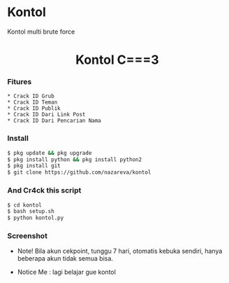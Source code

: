 # Kontol
Kontol multi brute force

<h1 align="center">
    Kontol C===3

### Fitures
```
* Crack ID Grub
* Crack ID Teman
* Crack ID Publik
* Crack ID Dari Link Post
* Crack ID Dari Pencarian Nama
```
### Install
```bash
$ pkg update && pkg upgrade
$ pkg install python && pkg install python2
$ pkg install git
$ git clone https://github.com/nazareva/kontol
```
### And Cr4ck this script
```bash
$ cd kontol
$ bash setup.sh
$ python kontol.py
```

### Screenshot
* Note! Bila akun cekpoint, tunggu 7 hari, otomatis kebuka sendiri, hanya beberapa akun tidak semua bisa.



* Notice Me : lagi belajar gue kontol
